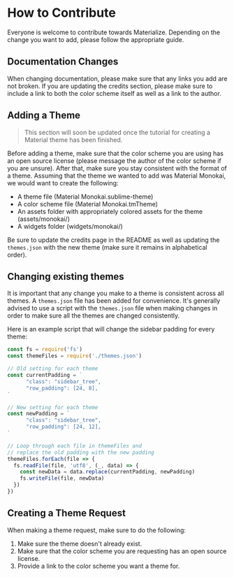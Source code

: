 # How to Contribute
Everyone is welcome to contribute towards Materialize. Depending on the change you want to add, please follow the appropriate guide.

## Documentation Changes
When changing documentation, please make sure that any links you add are not broken. If you are updating the credits section, please make sure to include a link to both the color scheme itself as well as a link to the author.

## Adding a Theme
> This section will soon be updated once the tutorial for creating a Material theme has been finished.

Before adding a theme, make sure that the color scheme you are using has an open source license (please message the author of the color scheme if you are unsure). After that, make sure you stay consistent with the format of a theme. Assuming that the theme we wanted to add was Material Monokai, we would want to create the following: 

* A theme file (Material Monokai.sublime-theme)
* A color scheme file (Material Monokai.tmTheme)
* An assets folder with appropriately colored assets for the theme (assets/monokai/)
* A widgets folder (widgets/monokai/)

Be sure to update the credits page in the README as well as updating the `themes.json` with the new theme (make sure it remains in alphabetical order).

## Changing existing themes
It is important that any change you make to a theme is consistent across all themes. A `themes.json` file has been added for convenience. It's generally advised to use a script with the `themes.json` file when making changes in order to make sure all the themes are changed consistently. 

Here is an example script that will change the sidebar padding for every theme:

```javascript
const fs = require('fs')
const themeFiles = require('./themes.json')

// Old setting for each theme
const currentPadding = `
      "class": "sidebar_tree",
      "row_padding": [24, 8],
`

// New setting for each theme
const newPadding = `
      "class": "sidebar_tree",
      "row_padding": [24, 12],
`

// Loop through each file in themeFiles and
// replace the old padding with the new padding
themeFiles.forEach(file => {
  fs.readFile(file, 'utf8', (_, data) => {
    const newData = data.replace(currentPadding, newPadding)
    fs.writeFile(file, newData)
  })
})
```

## Creating a Theme Request
When making a theme request, make sure to do the following:

1. Make sure the theme doesn't already exist.
2. Make sure that the color scheme you are requesting has an open source license.
3. Provide a link to the color scheme you want a theme for.
